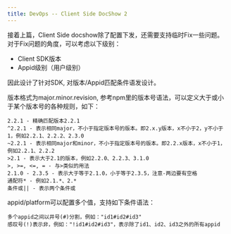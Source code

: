 ```yaml
---
title: DevOps -- Client Side DocShow 2
---
```


接着上篇，Client Side docshow除了配置下发，还需要支持临时Fix一些问题。对于Fix问题的角度，可以考虑以下级别：
 * Client SDK版本
 * Appid级别（用户级别）

因此设计了针对SDK, 对版本/Appid匹配条件语发设计。

版本格式为major.minor.revision, 参考npm里的版本号语法，可以定义大于或小于某个版本号的各种规则，如下：
```
2.2.1 - 精确匹配版本2.2.1
^2.2.1 - 表示相同major，不小于指定版本号的版本。即2.x.y版本，x不小于2，y不小于1，例如2.2.1、2.2.2、2.3.0
~2.2.1 - 表示相同major和minor，不小于指定版本号的版本。即2.2.x版本，x不小于1，例如2.2.1、2.2.2
>2.1 - 表示大于2.1的版本，例如2.2.0、2.2.3、3.1.0
>, >=, <=, = - 与>类似的用法
2.1.0 - 2.3.5 - 表示大于等于2.1.0，小于等于2.3.5，注意-两边要有空格
通配符* - 例如2.1.*、2.*
条件或|| - 表示两个条件或
```

appid/platform可以配置多个值，支持如下条件语法：
```
多个appid之间以井号(#)分割，例如："id1#id2#id3"
感叹号(!)表示非，例如："!id1#id2#id3"，表示除了id1、id2、id3之外的所有appid
```

